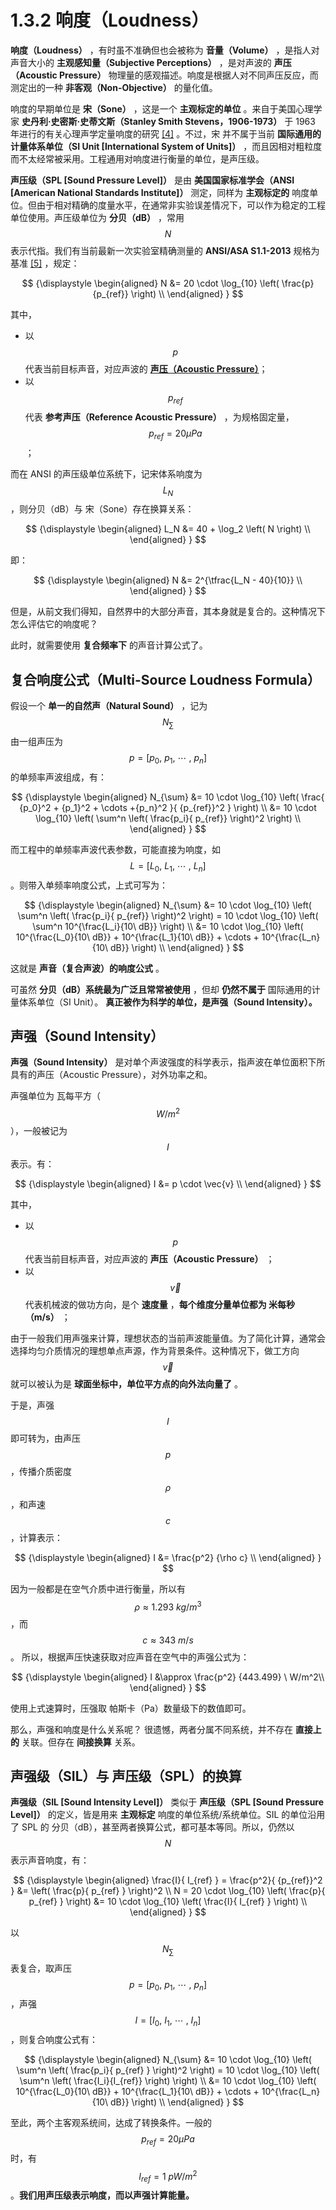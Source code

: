 
# 1.3.2 响度（Loudness）

**响度（Loudness）** ，有时虽不准确但也会被称为 **音量（Volume）** ，是指人对声音大小的 **主观感知量（Subjective Perceptions）** ，是对声波的 **声压（Acoustic Pressure）** 物理量的感观描述。响度是根据人对不同声压反应，而测定出的一种 **非客观（Non-Objective）** 的量化值。

响度的早期单位是 **宋（Sone）** ，这是一个 **主观标定的单位** 。来自于美国心理学家 **史丹利·史密斯·史蒂文斯（Stanley Smith Stevens，1906-1973）** 于 1963 年进行的有关心理声学定量响度的研究 [\[4\]][ref] 。不过，宋 并不属于当前 **国际通用的计量体系单位（SI Unit [International System of Units]）** ，而且因相对粗粒度而不太经常被采用。工程通用对响度进行衡量的单位，是声压级。

**声压级（SPL [Sound Pressure Level]）** 是由 **美国国家标准学会（ANSI [American National Standards Institute]）** 测定，同样为 **主观标定的** 响度单位。但由于相对精确的度量水平，在通常非实验误差情况下，可以作为稳定的工程单位使用。声压级单位为 **分贝（dB）** ，常用 $$N$$ 表示代指。我们有当前最新一次实验室精确测量的 **ANSI/ASA S1.1-2013** 规格为基准 [\[5\]][ref] ，规定：

$$
{\displaystyle 
 \begin{aligned}
   N &= 20 \cdot \log_{10} \left( \frac{p}{p_{ref}} \right)  \\
 \end{aligned}
}
$$

其中，

- 以 $$p$$ 代表当前目标声音，对应声波的  **[声压（Acoustic Pressure）](Docs_1_2.md)**；
- 以 $$p_{ref}$$ 代表 **参考声压（Reference Acoustic Pressure）** ，为规格固定量， $$p_{ref} = 20 \mu Pa$$ ；

而在 ANSI 的声压级单位系统下，记宋体系响度为 $$L_N$$ ，则分贝（dB）与 宋（Sone）存在换算关系：

$$
{\displaystyle 
 \begin{aligned}
   L_N &= 40 + \log_2 \left( N \right) \\
 \end{aligned}
}
$$

即：

$$
{\displaystyle 
 \begin{aligned}
   N &= 2^{\tfrac{L_N - 40}{10}}  \\
 \end{aligned}
}
$$

但是，从前文我们得知，自然界中的大部分声音，其本身就是复合的。这种情况下怎么评估它的响度呢？

此时，就需要使用 **复合频率下** 的声音计算公式了。

## **复合响度公式（Multi-Source Loudness Formula）**

假设一个 **单一的自然声（Natural Sound）** ，记为 $$N_{\sum}$$ 由一组声压为 $$p = [p_0,\ p_1,\ \cdots \ ,\ p_n]$$ 的单频率声波组成，有：

$$
{\displaystyle 
 \begin{aligned}
   N_{\sum} &= 10 \cdot \log_{10} \left( \frac{ {p_0}^2 + {p_1}^2 + \cdots +{p_n}^2 }{ {p_{ref}}^2 } \right)  \\
     &= 10 \cdot \log_{10} \left( \sum^n \left( \frac{p_i}{ p_{ref}} \right)^2 \right)  \\
 \end{aligned}
}
$$

而工程中的单频率声波代表参数，可能直接为响度，如 $$L = [L_0,\ L_1,\ \cdots \ ,\ L_n]$$ 。则带入单频率响度公式，上式可写为：

$$
{\displaystyle 
 \begin{aligned}
   N_{\sum} &= 10 \cdot \log_{10} \left( \sum^n \left( \frac{p_i}{ p_{ref}} \right)^2 \right) = 10 \cdot \log_{10} \left( \sum^n 10^{\frac{L_i}{10\ dB}} \right)  \\
     &= 10 \cdot \log_{10} \left( 10^{\frac{L_0}{10\ dB}} + 10^{\frac{L_1}{10\ dB}} + \cdots + 10^{\frac{L_n}{10\ dB}}  \right)  \\
 \end{aligned}
}
$$

这就是 **声音（复合声波）的响度公式** 。

可虽然 **分贝（dB）系统最为广泛且常常被使用** ，但却 **仍然不属于** 国际通用的计量体系单位（SI Unit）。 **真正被作为科学的单位，是声强（Sound Intensity）。**

## **声强（Sound Intensity）**

**声强（Sound Intensity）** 是对单个声波强度的科学表示，指声波在单位面积下所具有的声压（Acoustic Pressure），对外功率之和。

声强单位为 瓦每平方（ $$W/m^2$$ ），一般被记为 $$I$$ 表示。有：

$$
{\displaystyle 
 \begin{aligned}
   I &= p \cdot \vec{v} \\
 \end{aligned}
}
$$

其中，
- 以 $$p$$ 代表当前目标声音，对应声波的 **声压（Acoustic Pressure）** ；
- 以 $$\vec{v}$$ 代表机械波的做功方向，是个 **速度量** ，**每个维度分量单位都为 米每秒（m/s）** ；

由于一般我们用声强来计算，理想状态的当前声波能量值。为了简化计算，通常会选择均匀介质情况的理想单点声源，作为背景条件。这种情况下，做工方向 $$\vec{v}$$ 就可以被认为是 **球面坐标中，单位平方点的向外法向量了** 。

于是，声强 $$I$$ 即可转为，由声压 $$p$$ ，传播介质密度 $$\rho$$ ，和声速 $$c$$ ，计算表示：

$$
{\displaystyle 
 \begin{aligned}
   I &= \frac{p^2} {\rho c} \\
 \end{aligned}
}
$$

因为一般都是在空气介质中进行衡量，所以有 $$\rho \approx 1.293 \ kg/m^3$$ ，而 $$c \approx 343 \ m/s$$ 。 所以，根据声压快速获取对应声音在空气中的声强公式为：

$$
{\displaystyle 
 \begin{aligned}
   I &\approx \frac{p^2} {443.499} \ W/m^2\\
 \end{aligned}
}
$$

使用上式速算时，压强取 帕斯卡（Pa）数量级下的数值即可。

那么，声强和响度是什么关系呢？
很遗憾，两者分属不同系统，并不存在 **直接上的** 关联。但存在 **间接换算** 关系。

## **声强级（SIL）与 声压级（SPL）的换算**

**声强级（SIL [Sound Intensity Level]）** 类似于 **声压级（SPL [Sound Pressure Level]）** 的定义，皆是用来 **主观标定** 响度的单位系统/系统单位。SIL 的单位沿用了 SPL 的 分贝（dB），甚至两者换算公式，都可基本等同。所以，仍然以 $$N$$ 表示声音响度，有：

$$
{\displaystyle 
 \begin{aligned}
   \frac{I}{ I_{ref} } = \frac{p^2}{ {p_{ref}}^2 } &= \left( \frac{p}{ p_{ref} } \right)^2 \\
   N = 20 \cdot \log_{10} \left( \frac{p}{ p_{ref} } \right) &= 10 \cdot \log_{10} \left( \frac{I}{ I_{ref} } \right) \\
 \end{aligned}
}
$$

以 $$N_{\sum}$$ 表复合，取声压 $$p = [p_0,\ p_1,\ \cdots \ ,\ p_n]$$ ，声强 $$I = [I_0,\ I_1,\ \cdots \ ,\ I_n]$$ ，则复合响度公式有：

$$
{\displaystyle 
 \begin{aligned}
   N_{\sum} &= 10 \cdot \log_{10} \left( \sum^n \left( \frac{p_i}{ p_{ref} } \right)^2 \right) = 10 \cdot \log_{10} \left( \sum^n \left( \frac{I_i}{I_{ref}} \right) \right)  \\
     &= 10 \cdot \log_{10} \left( 10^{\frac{L_0}{10\ dB}} + 10^{\frac{L_1}{10\ dB}} + \cdots + 10^{\frac{L_n}{10\ dB}}  \right)  \\
 \end{aligned}
}
$$

至此，两个主客观系统间，达成了转换条件。一般的 $$p_{ref} = 20 \mu Pa$$ 时，有 $$I_{ref} = 1 \ pW/m^2$$ 。**我们用声压级表示响度，而以声强计算能量。**


[ref]: References_1.md